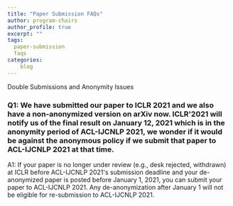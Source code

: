 ```yaml
---
title: "Paper Submission FAQs"
author: program-chairs
author_profile: true
excerpt: ""
tags:
  paper-submission
  faqs
categories:
    blog
---
```


Double Submissions and Anonymity Issues

### Q1: We have submitted our paper to ICLR 2021 and we also have a non-anonymized version on arXiv now. ICLR'2021 will notify us of the final result on January 12, 2021 which is in the anonymity period of ACL-IJCNLP 2021, we wonder if it would be against the anonymous policy if we submit that paper to ACL-IJCNLP 2021 at that time. 

A1: If your paper is no longer under review (e.g., desk rejected, withdrawn) at ICLR before ACL-IJCNLP 2021's submission deadline and your de-anonymized paper is posted before January 1, 2021, you can submit your paper to ACL-IJCNLP 2021. Any de-anonymization after January 1 will not be eligible for re-submission to ACL-IJCNLP 2021.

